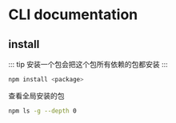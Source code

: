 # CLI documentation

<TOC />

## install

::: tip
安装一个包会把这个包所有依赖的包都安装
:::

```bash
npm install <package>
```

查看全局安装的包

```bash
npm ls -g --depth 0
```